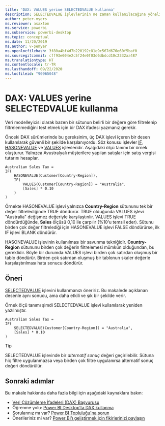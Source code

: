 ```yaml
---
title: 'DAX: VALUES yerine SELECTEDVALUE kullanma'
description: SELECTEDVALUE işlevlerinin ne zaman kullanılacağına yönelik rehber.
author: peter-myers
ms.reviewer: asaxton
ms.service: powerbi
ms.subservice: powerbi-desktop
ms.topic: conceptual
ms.date: 11/20/2019
ms.author: v-pemyer
ms.openlocfilehash: 3f80a4bf4d7b220192c81e9c567d676e60f5baf0
ms.sourcegitcommit: cff93e604e2c5f24e0f03d6dbdcd10c2332aa487
ms.translationtype: HT
ms.contentlocale: tr-TR
ms.lasthandoff: 09/22/2020
ms.locfileid: "90965048"
---
```

# <a name="dax-use-selectedvalue-instead-of-values"></a>DAX: VALUES yerine SELECTEDVALUE kullanma

Veri modelleyicisi olarak bazen bir sütunun belirli bir değere göre filtrelenip filtrelenmediğini test etmek için bir DAX ifadesi yazmanız gerekir.

Önceki DAX sürümlerinde bu gereksinim, üç DAX işlevi içeren bir desen kullanılarak güvenli bir şekilde karşılanıyordu. Söz konusu işlevler [IF](/dax/if-function-dax), [HASONEVALUE](/dax/hasonevalue-function-dax) ve [VALUES](/dax/values-function-dax) işlevleridir. Aşağıdaki ölçü tanımı bir örnek oluşturur. Yalnızca Avustralyalı müşterilere yapılan satışlar için satış vergisi tutarını hesaplar.

```dax
Australian Sales Tax =
IF(
    HASONEVALUE(Customer[Country-Region]),
    IF(
        VALUES(Customer[Country-Region]) = "Australia",
        [Sales] * 0.10
    )
)
```

Örnekte HASONEVALUE işlevi yalnızca **Country-Region** sütununu tek bir değer filtrelediğinde TRUE döndürür. TRUE olduğunda VALUES işlevi "Australia" değişmez değeriyle karşılaştırılır. VALUES işlevi TRUE döndürdüğünde, **Sales** ölçüsü 0,10 ile çarpılır (%10'u temsil eder). Sütunu birden çok değer filtrelediği için HASONEVALUE işlevi FALSE döndürürse, ilk IF işlevi BLANK döndürür.

HASONEVALUE işlevinin kullanılması bir savunma tekniğidir. **Country-Region** sütununu birden çok değerin filtrelemesi mümkün olduğundan, bu gereklidir. Böyle bir durumda VALUES işlevi birden çok satırdan oluşmuş bir tablo döndürür. Birden çok satırdan oluşmuş bir tablonun skaler değerle karşılaştırılması hata sonucu döndürür.

## <a name="recommendation"></a>Öneri

[SELECTEDVALUE](/dax/selectedvalue-function) işlevini kullanmanızı öneririz. Bu makalede açıklanan desenle aynı sonucu, ama daha etkili ve şık bir şekilde verir.

Örnek ölçü tanımı şimdi SELECTEDVALUE işlevi kullanılarak yeniden yazılmıştır.

```dax
Australian Sales Tax =
IF(
    SELECTEDVALUE(Customer[Country-Region]) = "Australia",
    [Sales] * 0.10
)
```

> [!TIP]
> SELECTEDVALUE işlevinde bir _alternatif sonuç_ değeri geçirilebilir. Sütuna hiç filtre uygulanmazsa veya birden çok filtre uygulanırsa alternatif sonuç değeri döndürülür.

## <a name="next-steps"></a>Sonraki adımlar

Bu makale hakkında daha fazla bilgi için aşağıdaki kaynaklara bakın:

- [Veri Çözümleme İfadeleri (DAX) Başvurusu](/dax/)
- Öğrenme yolu: [Power BI Desktop’ta DAX kullanma](/learn/paths/dax-power-bi/)
- Sorularınız mı var? [Power BI Topluluğu'na sorun](https://community.powerbi.com/)
- Önerileriniz mi var? [Power BI'ı geliştirmek için fikirlerinizi paylaşın](https://ideas.powerbi.com)